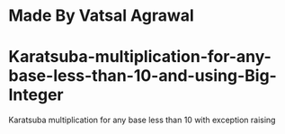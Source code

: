 # Made By Vatsal Agrawal
# Karatsuba-multiplication-for-any-base-less-than-10-and-using-Big-Integer
Karatsuba multiplication for any base less than 10 with exception raising


